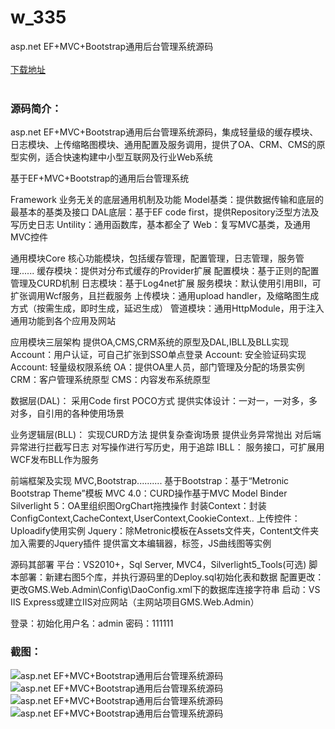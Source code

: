 # w_335
asp.net EF+MVC+Bootstrap通用后台管理系统源码
<br/></br>
[下载地址](https://www.uuid2.com/335.html "下载地址")
<br/></br>
<h3>源码简介：</h3>
<p>asp.net EF+MVC+Bootstrap通用后台管理系统源码，集成轻量级的缓存模块、日志模块、上传缩略图模块、通用配置及服务调用，提供了OA、CRM、CMS的原型实例，适合快速构建中小型互联网及行业Web系统<p>
<p>基于EF+MVC+Bootstrap的通用后台管理系统<p>
<p>Framework 业务无关的底层通用机制及功能
Model基类：提供数据传输和底层的最基本的基类及接口
DAL底层：基于EF code first，提供Repository泛型方法及写历史日志
Untility：通用函数库，基本都全了
Web：复写MVC基类，及通用MVC控件

通用模块Core 核心功能模块，包括缓存管理，配置管理，日志管理，服务管理......
缓存模块：提供对分布式缓存的Provider扩展
配置模块：基于正则的配置管理及CURD机制
日志模块：基于Log4net扩展
服务模块：默认使用引用Bll，可扩张调用Wcf服务，且拦截服务
上传模块：通用upload handler，及缩略图生成方式（按需生成，即时生成，延迟生成）
管道模块：通用HttpModule，用于注入通用功能到各个应用及网站

应用模块三层架构 提供OA,CMS,CRM系统的原型及DAL,IBLL及BLL实现
Account：用户认证，可自己扩张到SSO单点登录
Account: 安全验证码实现
Account: 轻量级权限系统
OA：提供OA里人员，部门管理及分配的场景实例
CRM：客户管理系统原型
CMS：内容发布系统原型

数据层(DAL)：
采用Code first POCO方式
提供实体设计：一对一，一对多，多对多，自引用的各种使用场景

业务逻辑层(BLL)：
实现CURD方法
提供复杂查询场景
提供业务异常抛出
对后端异常进行拦截写日志
对写操作进行写历史，用于追踪
IBLL：
服务接口，可扩展用WCF发布BLL作为服务

前端框架及实现 MVC,Bootstrap..........
基于Bootstrap：基于“Metronic Bootstrap Theme”模板
MVC 4.0：CURD操作基于MVC Model Binder
Silverlight 5：OA里组织图OrgChart拖拽操作
封装Context：封装ConfigContext,CacheContext,UserContext,CookieContext..
上传控件：Uploadify使用实例
Jquery：除Metronic模板在Assets文件夹，Content文件夹加入需要的Jquery插件
提供富文本编辑器，标签，JS曲线图等实例

源码其部署
平台：VS2010+，Sql Server, MVC4，Silverlight5_Tools(可选)
脚本部署：新建右图5个库，并执行源码里的Deploy.sql初始化表和数据
配置更改：更改GMS.Web.Admin\Config\DaoConfig.xml下的数据库连接字符串
启动：VS IIS Express或建立IIS对应网站（主网站项目GMS.Web.Admin）<p>
<p>登录：初始化用户名：admin 密码：111111<p>
<h3>截图：</h3>
<img src="https://www.uuid2.com/wp-content/uploads/img/202105/23dc660279.jpg" alt="asp.net EF+MVC+Bootstrap通用后台管理系统源码"><img src="https://www.uuid2.com/wp-content/uploads/img/202105/2ee8f1d673.jpg" alt="asp.net EF+MVC+Bootstrap通用后台管理系统源码"><img src="https://www.uuid2.com/wp-content/uploads/img/202105/13897ca578.jpg" alt="asp.net EF+MVC+Bootstrap通用后台管理系统源码"><img src="https://www.uuid2.com/wp-content/uploads/img/202105/27977c9568.jpg" alt="asp.net EF+MVC+Bootstrap通用后台管理系统源码">
